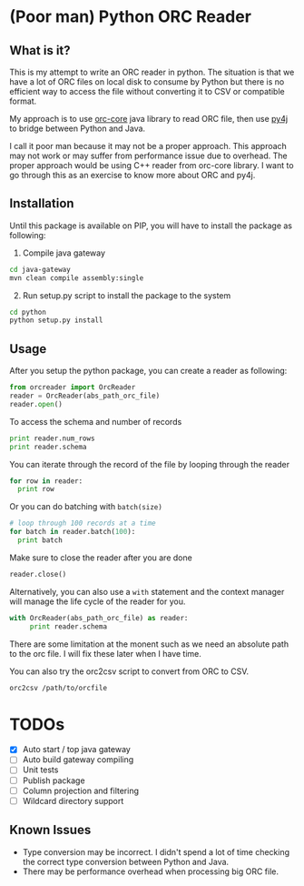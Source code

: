 # (Poor man) Python ORC Reader

## What is it?

This is my attempt to write an ORC reader in python. The situation is that we have a lot of ORC files on local disk to consume
by Python but there is no efficient way to access the file without converting it to CSV or compatible format.

My approach is to use [orc-core](https://orc.apache.org/docs/core-java.html) java library to read ORC file, then use
[py4j](https://github.com/bartdag/py4j) to bridge between Python and Java.

I call it poor man because it may not be a proper approach. This approach may not work or may suffer from performance issue
due to overhead. The proper approach would be using C++ reader from orc-core library. I want to go through this as an 
exercise to know more about ORC and py4j. 


## Installation
 
Until this package is available on PIP, you will have to install the package as following:

1. Compile java gateway

``` bash
cd java-gateway
mvn clean compile assembly:single
```
 
2. Run setup.py script to install the package to the system

``` bash
cd python
python setup.py install
```

## Usage

After you setup the python package, you can create a reader as following:

``` python
from orcreader import OrcReader
reader = OrcReader(abs_path_orc_file)
reader.open()
```

To access the schema and number of records

``` python
print reader.num_rows
print reader.schema
```

You can iterate through the record of the file by looping through the reader

``` python
for row in reader:
  print row
```

Or you can do batching with `batch(size)`

``` python
# loop through 100 records at a time
for batch in reader.batch(100):
  print batch
```

Make sure to close the reader after you are done

``` python
reader.close() 
```

Alternatively, you can also use a `with` statement and the context manager will manage the life cycle of the reader for you.

``` python
with OrcReader(abs_path_orc_file) as reader:
     print reader.schema
```

There are some limitation at the monent such as we need an absolute path to the orc file. I will fix these later when I have time.

You can also try the orc2csv script to convert from ORC to CSV.

``` bash
orc2csv /path/to/orcfile
```

# TODOs

- [x] Auto start / top java gateway
- [ ] Auto build gateway compiling
- [ ] Unit tests
- [ ] Publish package
- [ ] Column projection and filtering
- [ ] Wildcard directory support

## Known Issues

* Type conversion may be incorrect. I didn't spend a lot of time checking the correct type conversion between Python and Java.
* There may be performance overhead when processing big ORC file.

